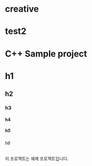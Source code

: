 # creative
# test2


# C++ Sample project

# h1
## h2
### h3
#### h4
##### h5
###### h6

이 프로젝트는 예제 프로젝트입니다.
